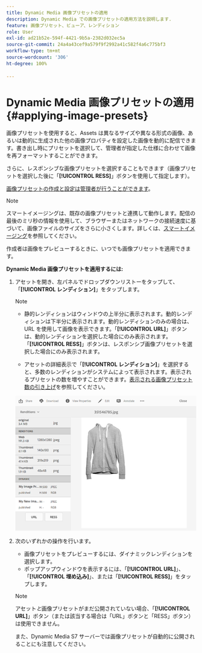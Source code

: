 ```yaml
---
title: Dynamic Media 画像プリセットの適用
description: Dynamic Media での画像プリセットの適用方法を説明します.
feature: 画像プリセット、ビューア、レンディション
role: User
exl-id: ad21b52e-594f-4421-9b5a-2382d032ec5a
source-git-commit: 24a4a43cef9a579f9f2992a41c582f4a6c775bf3
workflow-type: tm+mt
source-wordcount: '306'
ht-degree: 100%

---
```


# Dynamic Media 画像プリセットの適用 {#applying-image-presets}

画像プリセットを使用すると、Assets は異なるサイズや異なる形式の画像、あるいは動的に生成された他の画像プロパティを設定した画像を動的に配信できます。書き出し時にプリセットを選択して、管理者が指定した仕様に合わせて画像を再フォーマットすることができます。

さらに、レスポンシブな画像プリセットを選択することもできます（画像プリセットを選択した後に「**[!UICONTROL RESS]**」ボタンを使用して指定します）。

[画像プリセットの作成と設定は管理者が行うことができます](managing-image-presets.md)。

>[!NOTE]
>
>スマートイメージングは、既存の画像プリセットと連携して動作します。配信の最後のミリ秒の情報を使用して、ブラウザーまたはネットワークの接続速度に基づいて、画像ファイルのサイズをさらに小さくします。詳しくは、[スマートイメージング](imaging-faq.md)を参照してください。

作成者は画像をプレビューするときに、いつでも画像プリセットを適用できます。

**Dynamic Media 画像プリセットを適用するには:**

1. アセットを開き、左パネルでドロップダウンリストーをタップして、「**[!UICONTROL レンディション]**」をタップします。

   >[!NOTE]
   >
   >* 静的レンディションはウィンドウの上半分に表示されます。動的レンディションは下半分に表示されます。動的レンディションのみの場合は、URL を使用して画像を表示できます。「**[!UICONTROL URL]**」ボタンは、動的レンディションを選択した場合にのみ表示されます。「**[!UICONTROL RESS]**」ボタンは、レスポンシブ画像プリセットを選択した場合にのみ表示されます。
   >
   >* アセットの詳細表示で「**[!UICONTROL レンディション]**」を選択すると、多数のレンディションがシステムによって表示されます。表示されるプリセットの数を増やすことができます。[表示される画像プリセット数の引き上げ](managing-image-presets.md#increasing-or-decreasing-the-number-of-image-presets-that-display)を参照してください。


   ![chlimage_1-208](assets/chlimage_1-208.png)

1. 次のいずれかの操作を行います。

   * 画像プリセットをプレビューするには、ダイナミックレンディションを選択します。
   * ポップアップウィンドウを表示するには、「**[!UICONTROL URL]**」、「**[!UICONTROL 埋め込み]**」、または「**[!UICONTROL RESS]**」をタップします。

   >[!NOTE]
   >
   >アセット&#x200B;*と*&#x200B;画像プリセットがまだ公開されていない場合、「**[!UICONTROL URL]**」ボタン（または該当する場合は「URL」ボタンと「RESS」ボタン）は使用できません。
   >
   >また、Dynamic Media S7 サーバーでは画像プリセットが自動的に公開されることにも注意してください。
